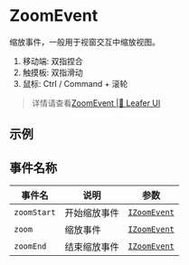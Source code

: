 # ZoomEvent
缩放事件，一般用于视窗交互中缩放视图。
1. 移动端: 双指捏合
2. 触摸板: 双指滑动
3. 鼠标: Ctrl / Command + 滚轮
> 详情请查看[ZoomEvent |🌿 Leafer UI](https://www.leaferjs.com/ui/reference/event/ui/Zoom.html)

## 示例

<script setup lang="ts">
import code from './index.vue?raw'
</script>

<Repl :code="code"  />

## 事件名称

[IZoomEvent-url]: https://www.leaferjs.com/ui/api/interfaces/IZoomEvent.html


| 事件名  | 说明 | 参数 |
| --- | --- | --- |
| `zoomStart` | 开始缩放事件 | [`IZoomEvent`][IZoomEvent-url] |
| `zoom` | 缩放事件 | [`IZoomEvent`][IZoomEvent-url] |
| `zoomEnd` | 结束缩放事件 | [`IZoomEvent`][IZoomEvent-url] |


